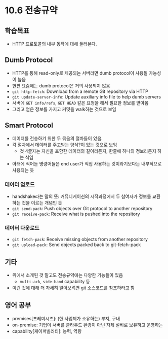 # 10.6 전송규약

## 학습목표
- HTTP 프로토콜의 내부 동작에 대해 둘러본다.

## Dumb Protocol
- HTTP를 통해 read-only로 제공되는 서버라면 dumb protocol이 사용될 가능성이 높음
- 한편 요즘에는 dumb protocol은 거의 사용되지 않음
- `git http-fetch`: Download from a remote Git repository via HTTP
- `git update-server-info`: Update auxiliary info file to help dumb servers
- 서버에 `GET info/refs`, `GET HEAD` 같은 요청을 해서 필요한 정보를 받아옴
- 그리고 얻은 정보를 가지고 커밋을 walk하는 것으로 보임

## Smart Protocol
- 데이터를 전송하기 위한 두 묶음의 절차들이 있음.
- 각 절차에서 데이터를 주고받는 양식?이 있는 것으로 보임
   - 첫 4글자는 자신을 포함한 데이터의 길이라든지, 한줄에 하나의 정보라든지 하는 식임
- 아래에 적어둔 명령어들은 end user가 직접 사용하는 것이라기보다는 내부적으로 사용되는 듯

### 데이터 업로드
- handshake라는 말의 뜻: 커뮤니케이션의 시작과정에서 두 참여자가 정보를 교환하는 것을 이르는 개념인 듯
- `git send-pack`: Push objects over Git protocol to another repository
- `git receive-pack`: Receive what is pushed into the repository

### 데이터 다운로드
- `git fetch-pack`: Receive missing objects from another repository
- `git upload-pack`: Send objects packed back to git-fetch-pack

## 기타
- 위에서 소개된 것 말고도 전송규약에는 다양한 기능들이 있음
   - `multi-ack`, `side-band` capability 등
- 이런 것에 대해 더 자세히 알아보려면 git 소스코드를 참조하라고 함

## 영어 공부
- premises[프레미시즈]: (한 사업체가 소유하는) 부지, 구내
- on-premise: 기업이 서버를 클라우드 환경이 아닌 자체 설비로 보유하고 운영하는
- capability[케이퍼빌러티]: 능력, 역량

